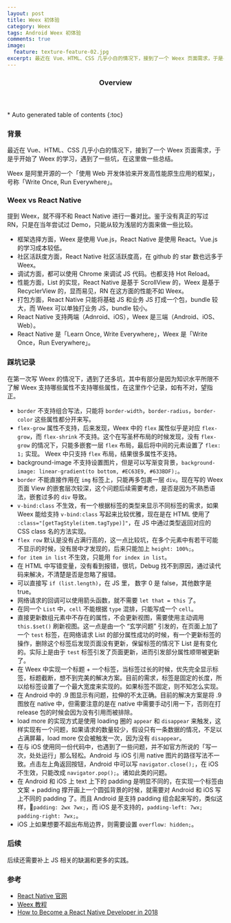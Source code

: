 ```yaml
--- 
layout: post
title: Weex 初体验
category: Weex
tags: Android Weex 初体验
comments: true
image:
  feature: texture-feature-02.jpg
excerpt: 最近在 Vue、HTML、CSS 几乎小白的情况下，接到了一个 Weex 页面需求，于是乎开始了 Weex 的学习，遇到了一些坑，在这里做一些总结。Weex 是阿里开源的一个「使用 Web 开发体验来开发高性能原生应用的框架」，号称「Write Once, Run Everywhere」。
---
```


<section id="table-of-contents" class="toc">
  <header>
    <h3>Overview</h3>
  </header>
<div id="drawer" markdown="1">
*  Auto generated table of contents
{:toc}
</div>
</section>

### 背景

最近在 Vue、HTML、CSS 几乎小白的情况下，接到了一个 Weex 页面需求，于是乎开始了 Weex 的学习，遇到了一些坑，在这里做一些总结。

Weex 是阿里开源的一个「使用 Web 开发体验来开发高性能原生应用的框架」，号称「Write Once, Run Everywhere」。

### Weex vs React Native

提到 Weex，就不得不和 React Native 进行一番对比。鉴于没有真正的写过 RN，只是在当年尝试过 Demo，只能从较为浅层的方面来做一些比较。

* 框架选择方面，Weex 是使用 Vue.js，React Native 是使用 React。Vue.js 的学习成本较低。
* 社区活跃度方面，React Native 社区活跃度高，在 github 的 star 数也远多于 Weex。
* 调试方面，都可以使用 Chrome 来调试 JS 代码。也都支持 Hot Reload。
* 性能方面，List 的实现，React Native 是基于 ScrollView 的，Weex 是基于 RecyclerView 的，显而易见，RN  在这方面的性能不如 Weex。
* 打包方面，React Native 只能将基础 JS 和业务 JS 打成一个包，bundle 较大，而 Weex 可以单独打业务 JS，bundle 较小。
* React Native 支持两端（Adnroid、iOS），Weex 是三端（Android、iOS、Web）。
* React Native 是「Learn Once, Write Everywhere」，Weex 是「Write Once，Run Everywhere」。

### 踩坑记录

在第一次写 Weex 的情况下，遇到了还多坑，其中有部分是因为知识水平所限不了解 Weex 支持哪些属性不支持哪些属性，在这里作个记录，如有不对，望指正。

* `border` 不支持组合写法，只能将 `border-width`，`border-radius`，`border-color` 这些属性都分开来写。
* `flex-grow` 属性不支持，后来发现，Weex 中的 `flex` 属性似乎是对应 `flex-grow`，而 `flex-shrink` 不支持。这个在写圣杯布局的时候发现，没有 `flex-grow` 的情况下，只能多嵌套一层 `flex` 布局，最后将中间的元素设置了 `flex: 1;` 实现。 Weex 中只支持 `flex` 布局，结果很多属性不支持。
* background-image 不支持设置图片，但是可以写渐变背景，`background-image: linear-gradient(to bottom, #EC63E9, #633BDF);`。
* `border` 不能直接作用在 `img` 标签上，只能再多包裹一层 `div`。现在写的 Weex 页面 View 的嵌套层次较深，这个问题后续需要考虑，是否是因为不熟悉语法，嵌套过多的 `div` 导致。
* `v-bind:class` 不生效，有一个根据标签的类型来显示不同标签的需求，如果 Weex 能给支持 `v-bind:class` 写起来比较优雅，现在是在 HTML 使用了 `:class="[getTagStyle(item.tagType)]"`，在 JS 中通过类型返回对应的 CSS class 名的方法实现。
* `flex row` 默认是没有占满行高的，这一点比较坑，在多个元素中有若干可能不显示的时候，没有居中才发现的，后来只能加上 `height: 100%;`。
* `for item in list` 不生效，只能用 `for index in list`。
* 在 HTML 中写错变量，没有看到报错，很坑，Debug 找不到原因，通过读代码来解决，不清楚是否是忽略了报错。
* 可以直接写 `if (list.length)`，在 JS 里， 数字 0 是 false，其他数字是 true。
* 网络请求的回调可以使用箭头函数，就不需要 `let that = this` 了。
* 在同一个 `List` 中，`cell` 不能根据 `type` 混排，只能写成一个 `cell`。
* 直接更新数组元素中不存在的属性，不会更新视图，需要使用主动调用 `this.$set()` 刷新视图。这一点是由一个 “玄学问题” 引发的，在页面上加了一个 `test` 标签，在网络请求 List 的部分属性成功的时候，有一个更新标签的操作，删除这个标签后发现页面没有更新，保留标签的情况下 List 是有变化的。实际上是由于 `test` 标签引发了页面更新，进而引发部分属性顺带被更新了。
* 在 Weex 中实现一个标题 + 一个标签，当标签过长的时候，优先完全显示标签，标题截断，想不到完美的解决方案。目前的需求，标签是固定的长度，所以给标签设置了一个最大宽度来实现的。如果标签不固定，则不知怎么实现。
* 在 Android 中的 .9 图显示有问题，拉伸的不太正确。目前的解决方案是将 .9 图放在 native 中，但需要注意的是在 native 中需要手动引用一下，否则在打 release 包的时候会因为没有引用而被排除。
* load more 的实现方式是使用 loading 圈的 `appear` 和 `disappear` 来触发，这样实现有一个问题，如果请求的数量较少，假设只有一条数据的情况，不足以占满屏幕，load more 仅会被触发一次，因为没有 `disappear`。
* 在与 iOS 使用同一份代码中，也遇到了一些问题，并不如官方所说的「写一次，处处运行」那么轻松。Android 与 iOS 引用 native 图片的路径写法不一致。点击左上角返回按钮，Android 中可以写 `navigator.close();`，在 iOS 不生效，只能改成 `navigator.pop();`。诸如此类的问题。
* 在 Android 和 iOS 上 text 上下的 padding 是明显不同的，在实现一个标签由文案 + padding 撑开画上一个圆弧背景的时候，就需要对 Android 和 iOS 写上不同的 padding 了。而且 Android 是支持 padding 组合起来写的，类似这样，`padding: 2wx 7wx;`，而 iOS 是不支持的，`padding-left: 7wx; padding-right: 7wx;`。
* iOS 上如果想要不超出布局边界，则需要设置 `overflow: hidden;`。

### 后续

后续还需要补上 JS 相关的缺漏和更多的实践。

### 参考

* [React Native 官网](https://facebook.github.io/react-native/)
* [Weex 教程](https://weex.apache.org/guide/)
* [How to Become a React Native Developer in 2018](https://hackernoon.com/how-to-become-a-react-native-developer-in-2018-d9bc85e1d91f)